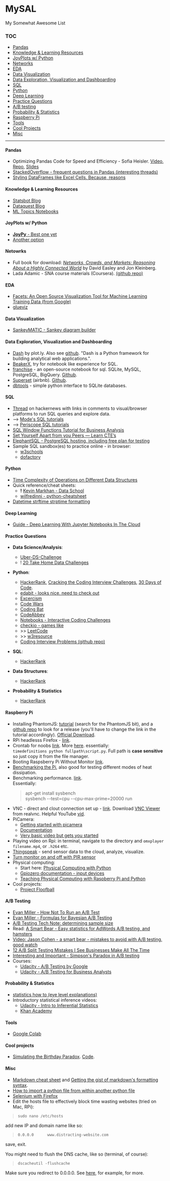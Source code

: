 # MySAL
My Somewhat Awesome List


### TOC
+ [Pandas](https://github.com/mlcoursework/mysal/blob/master/README.md#pandas)
+ [Knowledge & Learning Resources](https://github.com/mlcoursework/mysal/blob/master/README.md#knowledge--learning-resources)
+ [JoyPlots w/ Python](https://github.com/mlcoursework/mysal/blob/master/README.md#joyplots-w-python)
+ [Networks](https://github.com/mlcoursework/mysal/blob/master/README.md#netowrks)
+ [EDA](https://github.com/mlcoursework/mysal/blob/master/README.md#eda)
+ [Data Visualization](https://github.com/mlcoursework/mysal/blob/master/README.md#data-visualization)
+ [Data Exploration, Visualization and Dashboarding](https://github.com/mlcoursework/mysal/blob/master/README.md#data-exploration-visualization-and-dashboarding)
+ [SQL](https://github.com/mlcoursework/mysal/blob/master/README.md#sql)
+ [Python](https://github.com/mlcoursework/mysal/blob/master/README.md#python)
+ [Deep Learning](https://github.com/mlcoursework/mysal/blob/master/README.md#deep-learning)
+ [Practice Questions](https://github.com/mlcoursework/mysal/blob/master/README.md#practice-questions)
+ [A/B testing](https://github.com/mlcoursework/mysal/blob/master/README.md#ab-testing)
+ [Probability & Statistics](https://github.com/mlcoursework/mysal/blob/master/README.md#probability--statistics)
+ [Raspberry Pi](https://github.com/mlcoursework/mysal/blob/master/README.md#raspberry-pi)
+ [Tools](https://github.com/mlcoursework/mysal#tools)
+ [Cool Projects](https://github.com/mlcoursework/mysal#cool-projects)
+ [Misc](https://github.com/mlcoursework/mysal/blob/master/README.md#misc)

---

#### Pandas
+ Optimizing Pandas Code for Speed and Efficiency - Sofia Heisler. [Video](https://www.youtube.com/watch?v=HN5d490_KKk), [Repo](https://github.com/sversh/pycon2017-optimizing-pandas), [Slides](https://github.com/sversh/pycon2017-optimizing-pandas/blob/master/PyCon%20presentation.pdf)
+ [StackedOverflow - frequent questions in Pandas (interesting threads)](https://stackoverflow.com/questions/tagged/pandas?sort=frequent&pageSize=15)
+ [Styling DataFrames like Excel Cells. Because, reasons](https://pandas.pydata.org/pandas-docs/stable/style.html)


#### Knowledge & Learning Resources

+ [Statsbot Blog](https://statsbot.co/blog/)
+ [Dataquest Blog](https://www.dataquest.io/blog/)
+ [ML Topics Notebooks](https://www.ritchieng.com/machine-learning/)



#### JoyPlots w/ Python
+ [**JoyPy** - Best one yet](https://github.com/sbebo/joypy)
+ [Another option](https://github.com/daguiam/pyjoyplot)


#### Netowrks

+ Full book for download: [_Networks, Crowds, and Markets: Reasoning About a Highly Connected World_](http://www.cs.cornell.edu/home/kleinber/networks-book/) by David Easley and Jon Kleinberg.
+ Lada Adamic - SNA course materials (Coursera). [(github repo)](https://github.com/ladamalina/coursera-sna)


#### EDA
+ [Facets: An Open Source Visualization Tool for Machine Learning Training Data (from Google)](https://research.googleblog.com/2017/07/facets-open-source-visualization-tool.html)
+ [glueviz](http://glueviz.org/)


#### Data Visualization
+ [SankeyMATIC - Sankey diagram builder](http://sankeymatic.com/)


#### Data Exploration, Visualization and Dashboarding
+ [Dash](https://dash.plot.ly/) by plot.ly. Also see [github](https://github.com/plotly/dash). "Dash is a Python framework for building analytical web applications.". 
+ [BeakerX](http://beakerx.com), try for notebook like experience for SQL.
+ [franchise](https://franchise.cloud) - an open-source notebook for sql. SQLite, MySQL, PostgreSQL, BigQuery. [Github](https://github.com/hvf/franchise).
+ [Superset](https://superset.apache.org) (airbnb). [Github](https://github.com/apache/incubator-superset).
+ [dbtools](https://github.com/jhamrick/dbtools) - simple python interface to SQLite databases.


#### SQL
+ [Thread](https://news.ycombinator.com/item?id=14300038) on hackernews with links in comments to visual/browser platforms to run SQL queries and explore data.
+ --> [Mode's SQL tutorials](https://community.modeanalytics.com/sql/)
+ --> [Periscope SQL tutorials](https://www.periscopedata.com/category/sql-101)
+ [SQL Window Functions Tutorial for Business Analysis](https://blog.statsbot.co/sql-window-functions-tutorial-b5075b87d129)
+ [Set Yourself Apart from you Peers — Learn CTE’s](https://www.essentialsql.com/introduction-common-table-expressions-ctes/)
+ [ElephantSQL - PostgreSQL hosting, including free plan for testing](https://www.elephantsql.com/)
+ Sample SQL sandbox(es) to practice online - in browser:
  + [w3schools](https://www.w3schools.com/sql/trysql.asp?filename=trysql_op_in)
  + [dofactory](http://www.dofactory.com/sql/sandbox)


#### Python
+ [Time Complexity of Operations on Different Data Structures](https://wiki.python.org/moin/TimeComplexity)
+ Quick reference/cheat sheets:
  + **!** [Kevin Markhan - Data School](http://nbviewer.jupyter.org/github/justmarkham/python-reference/blob/master/reference.ipynb)
  + [wilfredinni - python-cheatsheet](https://github.com/wilfredinni/python-cheatsheet#python-cheatsheet)
+ [Datetime strftime strptime formatting](https://docs.python.org/3/library/datetime.html#strftime-and-strptime-behavior)


#### Deep Learning
+ [Guide - Deep Learning With Jupyter Notebooks In The Cloud](https://www.datacamp.com/community/tutorials/deep-learning-jupyter-aws)


#### Practice Questions

+ **Data Science/Analysis**:
  + [Uber-DS-Challenge](https://github.com/bjherger/Uber-DS-Challenge/blob/master/docs/instructions/DSInterviewChallengeV_2_4.pdf)
  + ! [20 Take Home Data Challenges](https://github.com/eliekawerk/TakeHomeDataChallenges)
  
+ **Python**:
  + [HackerRank](https://www.hackerrank.com/domains/python/py-introduction), [Cracking the Coding Interview Challenges](https://www.hackerrank.com/domains/tutorials/cracking-the-coding-interview), [30 Days of Code](https://www.hackerrank.com/domains/tutorials/30-days-of-code).
  + [edabit - looks nice, need to check out](https://edabit.com/challenges/python3)
  + [Excercism](http://exercism.io/languages/python/exercises)
  + [Code Wars](http://www.codewars.com/kata/563b662a59afc2b5120000c6/train/python)
  + [Coding Bat](http://codingbat.com/)
  + [CodeAbbey](http://www.codeabbey.com/index/task_list)
  + [Notebooks - Interactive Coding Challenges](https://github.com/donnemartin/interactive-coding-challenges)
  + [checkio - games like](https://py.checkio.org)
  + \>\> [LeetCode](https://leetcode.com/problemset/algorithms/)
  + \>\> [w3resource](https://www.w3resource.com/python-exercises/)
  + [Coding Interview Problems (github repo)](https://github.com/mre/the-coding-interview/tree/master/problems)
  
+ **SQL**:
  + [HackerRank](https://www.hackerrank.com/domains/sql/select)
  
+ **Data Structures**:
  + [HackerRank](https://www.hackerrank.com/domains/data-structures)
  
+ **Probability & Statistics**
  + [HackerRank](https://www.hackerrank.com/domains/tutorials/10-days-of-statistics)


#### Raspberry Pi
+ Installing PhantomJS: [tutorial](https://webanalyticsfordevelopers.com/2017/03/07/automating-tests/) (search for the PhantomJS bit), and a [github repo](https://github.com/fg2it/phantomjs-on-raspberry/releases/) to look for a release (you'll have to change the link in the tutorial accordingly). [Official Download](http://phantomjs.org/download.html).
+ RPi headlesss Firefox - [link](https://stackoverflow.com/a/25726038/5056689).
+ Crontab for noobs [link](https://thepihut.com/blogs/raspberry-pi-tutorials/34930820-running-things-regularly-cron). More [here](https://www.raspberrypi.org/documentation/linux/usage/cron.md). essentially:<br>
   `timedefinitions python fullpath\script.py`. Full path is **case sensitive** so just copy it from the file manager.
+ Booting Raspsberry Pi Without Monitor [link](https://www.raspberrypi.org/forums/viewtopic.php?t=144926).
+ [Benchmarking the Pi](https://github.com/aikoncwd/rpi-benchmark), also good for testing different modes of heat dissipation.
+ Benchmarking performance. [link](https://www.howtoforge.com/how-to-benchmark-your-system-cpu-file-io-mysql-with-sysbench).<br>Essentially:
    > apt-get install sysbench <br>
    > sysbench --test=cpu --cpu-max-prime=20000 run
+ VNC - direct and clout connection set up - [link](https://www.raspberrypi.org/documentation/remote-access/vnc/). Download [VNC Viewer](https://www.realvnc.com/en/connect/download/viewer/) from realvnc. Helpful YouTube [vid](https://youtu.be/kPeb5IvZW_k?t=7m32s).
+ PiCamera:
  + [Getting started with picamera](https://projects.raspberrypi.org/en/projects/getting-started-with-picamera)
  + [Documentation](https://picamera.readthedocs.io/en/release-1.13/index.html)
  + [Very basic video but gets you started](https://www.youtube.com/watch?v=jMlMVzTxpDY)
+ Playing video on Rpi: in terminal, navigate to the directory and `omxplayer filename.mp4`, or `.h264` etc.
+ [Thingspeak](https://thingspeak.com) - send sensor data to the cloud, analyze, visualize.
+ [Turn monitor on and off with PIR sensor](https://github.com/cowboysdude/Pir-Sensor)
+ Physical computing:
  + Start here: [Physical Computing with Python](https://projects.raspberrypi.org/en/projects/physical-computing)
  + [Gpiozero documentation - input devices](https://gpiozero.readthedocs.io/en/stable/api_input.html?highlight=motionsensor#)
  + [Teaching Physical Computing with Raspberry Pi and Python](https://www.futurelearn.com/courses/physical-computing-raspberry-pi-python)
+ Cool projects:
  + [Project Floofball](https://www.raspberrypi.org/blog/project-floofball-pi-pet-stuff/)





#### A/B Testing
+ [Evan Miller - How Not To Run an A/B Test](https://www.evanmiller.org/how-not-to-run-an-ab-test.html)
+ [Evan Miller - Formulas for Bayesian A/B Testing](https://www.evanmiller.org/bayesian-ab-testing.html)
+ [A/B Testing Tech Note: determining sample size](https://signalvnoise.com/posts/3004-ab-testing-tech-note-determining-sample-size)
+ Read: [A Smart Bear - Easy statistics for AdWords A/B testing, and hamsters](https://blog.asmartbear.com/easy-statistics-for-adwords-ab-testing-and-hamsters.html)
+ [Video: Jason Cohen - a smart bear - mistakes to avoid with A/B testing, good watch](https://vimeo.com/54004040)
+ [12 A/B Split Testing Mistakes I See Businesses Make All The Time](https://conversionxl.com/blog/12-ab-split-testing-mistakes-i-see-businesses-make-all-the-time/)
+ [Interesting and Important - Simpson's Paradox in A/B testing](https://youtu.be/GSPTcqNpab8)
+ Courses:
  + [Udacity - A/B Testing by Google](https://classroom.udacity.com/courses/ud257/)
  + [Udacity - A/B Testing for Business Analysts](https://classroom.udacity.com/courses/ud979)



#### Probability & Statistics
+ [statistics how to (eye level explanations)](http://www.statisticshowto.com/)
+ Introductory statistical inference videos:
  + [Udacity - Intro to Inferential Statistics](https://www.udacity.com/course/intro-to-inferential-statistics--ud201)
  + [Khan Academy](https://www.khanacademy.org/math/statistics-probability)



#### Tools
+ [Google Colab](https://colab.research.google.com/notebooks/welcome.ipynb)


#### Cool projects
+ [Simulating the Birthday Paradox](https://www.reddit.com/r/dataisbeautiful/comments/8pce4t/simulating_the_birthday_paradox_in_a_group_of_23/?st=ji7n7dwi&sh=a5274417). [Code](https://pastebin.com/D2xDZxD4).



#### Misc
+ [Markdown cheat sheet](https://github.com/adam-p/markdown-here/wiki/Markdown-Cheatsheet) and [Getting the gist of markdown's formatting syntax](https://daringfireball.net/projects/markdown/basics).
+ [How to import a python file from within another python file](https://stackoverflow.com/a/20749411/5056689)
+ [Selenium with Firefox](https://raspberrypi.stackexchange.com/a/39915)
+ Edit the hosts file to effectively block time wasting websites (tried on Mac, RPi):

> `sudo nano /etc/hosts`

add new IP and domain name like so:

> `0.0.0.0      www.distracting-website.com`

save, exit.

You might need to flush the DNS cache, like so (terminal, of course):

> `dscacheutil -flushcache`

Make sure you redirect to 0.0.0.0. See [here](https://www.webnots.com/how-to-edit-hosts-file-in-mac-os-x/), for example, for more.
